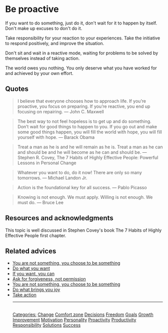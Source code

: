 # Be proactive

If you want to do something, just do it, don't wait for it to happen by itself. Don't make up excuses to don't do it.

Take responsibility for your reaction to your experiences. Take the initiative to respond positively, and improve the situation. 

Don't sit and wait in a reactive mode, waiting for problems to be solved by themselves instead of taking action.

The world owes you nothing. You only deserve what you have worked for and achieved by your own effort.

## Quotes

> I believe that everyone chooses how to approach life. If you’re proactive, you focus on preparing. If you’re reactive, you end up focusing on repairing.  ― John C. Maxwell

> The best way to not feel hopeless is to get up and do something. Don’t wait for good things to happen to you. If you go out and make some good things happen, you will fill the world with hope, you will fill yourself with hope. ― Barack Obama

> Treat a man as he is and he will remain as he is. Treat a man as he can and should be and he will become as he can and should be. ― Stephen R. Covey, The 7 Habits of Highly Effective People: Powerful Lessons in Personal Change

> Whatever you want to do, do it now! There are only so many tomorrows. ― Michael Landon Jr.

> Action is the foundational key for all success. ― Pablo Picasso

> Knowing is not enough. We must apply. Willing is not enough. We must do. ― Bruce Lee

## Resources and acknowledgments

This topic is well discussed in Stephen Covey's book The 7 Habits of Highly Effective People first chapter.

## Related advices

- [You are not something, you choose to be something](You%20are%20not%20something,%20you%20choose%20to%20be%20something/index.md)
- [Do what you want](Do%20what%20you%20want/index.md)
- [If you want, you can](If%20you%20want,%20you%20can/index.md)
- [Ask for forgiveness, not permission](Ask%20for%20forgiveness,%20not%20permissio/index.md)
- [You are not something, you choose to be something](You%20are%20not%20something,%20you%20choose%20to%20be%20something/index.md)
- [Do what brings you joy](Do%20what%20brings%20you%20joy/index.md)
- [Take action](Take%20action/index.md)<hr/><br/>[Categories:](Categories/index.md) [Change](Categories/Change.md) [Comfort zone](Categories/Comfort%20zone.md) [Decisions](Categories/Decisions.md) [Freedom](Categories/Freedom.md) [Goals](Categories/Goals.md) [Growth](Categories/Growth.md) [Improvement](Categories/Improvement.md) [Motivation](Categories/Motivation.md) [Personality](Categories/Personality.md) [Proactivity](Categories/Proactivity.md) [Productivity](Categories/Productivity.md) [Responsibility](Categories/Responsibility.md) [Solutions](Categories/Solutions.md) [Success](Categories/Success.md)